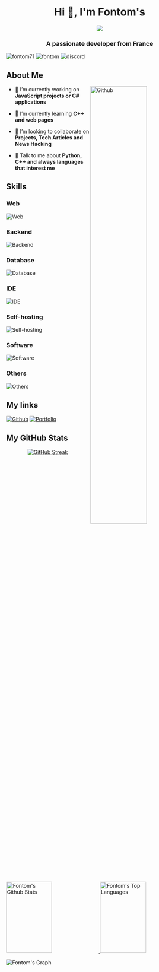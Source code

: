 <h1 align="center">Hi 👋, I'm Fontom's</h1>
<div align="center">
  <!-- <img src="https://discord.c99.nl/widget/theme-2/677154388065910822.png" /> -->
  <img src="https://lanyard.cnrad.dev/api/677154388065910822" />
</div>
<h3 align="center">A passionate developer from France</h3>
<p align="left">
  <img src="https://komarev.com/ghpvc/?username=fontom71&label=Profile%20views&color=0e75b6&style=flat" alt="fontom71" />
  <img src="https://img.shields.io/badge/Username-Fontom's-orange" alt="fontom" />
  <img src="https://img.shields.io/badge/Discord-fontoms-blue" alt="discord" />
</p>

<h2>About Me</h2>

<img width="55%" align="right" alt="Github" src="https://raw.githubusercontent.com/onimur/.github/master/.resources/git-header.svg" />

- 🔭 I’m currently working on **JavaScript projects or C# applications**

- 🌱 I’m currently learning **C++ and web pages**

- 👯 I’m looking to collaborate on **Projects, Tech Articles and News Hacking**

- 💬 Talk to me about **Python, C++ and always languages that interest me** 

<h2>Skills</h2>

<h3>Web</h3>

![Web](https://skillicons.dev/icons?i=bootstrap,css,html,js,ts,express,nextjs,nginx,php,react,wordpress)

<h3>Backend</h3>

![Backend](https://skillicons.dev/icons?i=c,cs,cpp,cmake,dotnet,express,java,lua,php,py,r)

<h3>Database</h3>

![Database](https://skillicons.dev/icons?i=mongodb,mysql)

<h3>IDE</h3>

![IDE](https://skillicons.dev/icons?i=androidstudio,bash,idea,powershell,visualstudio,vscode)

<h3>Self-hosting</h3>

![Self-hosting](https://skillicons.dev/icons?i=arduino,docker,github,gitlab,heroku,raspberrypi,vercel)

<h3>Software</h3>

![Software](https://skillicons.dev/icons?i=blender,discord,git,linux,postman,ps)

<h3>Others</h3>

![Others](https://skillicons.dev/icons?i=bots,githubactions,md,regex,stackoverflow)

<h2>My links</h2>

[![Github](https://skillicons.dev/icons?i=github)](https://www.github.com/Fontom71)
[![Portfolio](https://skillicons.dev/icons?i=cloudflare)](https://fontom71.github.io)

<h2>My GitHub Stats</h2>
<p align="center">
  <a href="https://git.io/streak-stats">
    <img src="https://streak-stats.demolab.com?user=Fontom71&theme=github-dark&border_radius=10&locale=fr&mode=weekly" alt="GitHub Streak" />
  </a>
</p>
<a>
  <a href="https://github.com/fontom71">
    <img alt="Fontom's Github Stats" src="https://denvercoder1-github-readme-stats.vercel.app/api?username=Fontom71&count_private=true&show_icons=true&theme=dark" height="192px" width="49.5%"/>
  </a>
  <a href="https://github.com/fontom71">
    <img alt="Fontom's Top Languages" src="https://denvercoder1-github-readme-stats.vercel.app/api/top-langs?username=fontom71&theme=dark&langs_count=8&layout=compact&custom_title=Working%20on" height="192px" width="49.5%"/>
  </a>
  <br/>
</a>

![Fontom's Graph](https://github-readme-activity-graph.vercel.app/graph?username=fontom71&custom_title=Fontom's%20GitHub%20Activity%20Graph&theme=github-compact)

